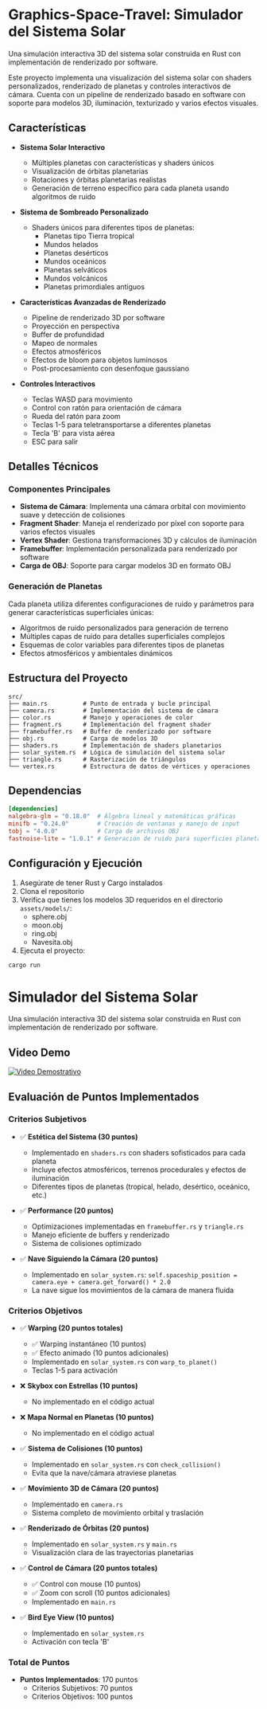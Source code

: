 # Graphics-Space-Travel: Simulador del Sistema Solar
Una simulación interactiva 3D del sistema solar construida en Rust con implementación de renderizado por software.

Este proyecto implementa una visualización del sistema solar con shaders personalizados, renderizado de planetas y controles interactivos de cámara. Cuenta con un pipeline de renderizado basado en software con soporte para modelos 3D, iluminación, texturizado y varios efectos visuales.

## Características
- **Sistema Solar Interactivo**
  - Múltiples planetas con características y shaders únicos
  - Visualización de órbitas planetarias
  - Rotaciones y órbitas planetarias realistas
  - Generación de terreno específico para cada planeta usando algoritmos de ruido

- **Sistema de Sombreado Personalizado**
  - Shaders únicos para diferentes tipos de planetas:
    - Planetas tipo Tierra tropical
    - Mundos helados
    - Planetas desérticos
    - Mundos oceánicos
    - Planetas selváticos
    - Mundos volcánicos
    - Planetas primordiales antiguos

- **Características Avanzadas de Renderizado**
  - Pipeline de renderizado 3D por software
  - Proyección en perspectiva
  - Buffer de profundidad
  - Mapeo de normales
  - Efectos atmosféricos
  - Efectos de bloom para objetos luminosos
  - Post-procesamiento con desenfoque gaussiano

- **Controles Interactivos**
  - Teclas WASD para movimiento
  - Control con ratón para orientación de cámara
  - Rueda del ratón para zoom
  - Teclas 1-5 para teletransportarse a diferentes planetas
  - Tecla 'B' para vista aérea
  - ESC para salir

## Detalles Técnicos

### Componentes Principales
- **Sistema de Cámara**: Implementa una cámara orbital con movimiento suave y detección de colisiones
- **Fragment Shader**: Maneja el renderizado por píxel con soporte para varios efectos visuales
- **Vertex Shader**: Gestiona transformaciones 3D y cálculos de iluminación
- **Framebuffer**: Implementación personalizada para renderizado por software
- **Carga de OBJ**: Soporte para cargar modelos 3D en formato OBJ

### Generación de Planetas
Cada planeta utiliza diferentes configuraciones de ruido y parámetros para generar características superficiales únicas:
- Algoritmos de ruido personalizados para generación de terreno
- Múltiples capas de ruido para detalles superficiales complejos
- Esquemas de color variables para diferentes tipos de planetas
- Efectos atmosféricos y ambientales dinámicos

## Estructura del Proyecto
```
src/
├── main.rs          # Punto de entrada y bucle principal
├── camera.rs        # Implementación del sistema de cámara
├── color.rs         # Manejo y operaciones de color
├── fragment.rs      # Implementación del fragment shader
├── framebuffer.rs   # Buffer de renderizado por software
├── obj.rs           # Carga de modelos 3D
├── shaders.rs       # Implementación de shaders planetarios
├── solar_system.rs  # Lógica de simulación del sistema solar
├── triangle.rs      # Rasterización de triángulos
└── vertex.rs        # Estructura de datos de vértices y operaciones
```

## Dependencias
```toml
[dependencies]
nalgebra-glm = "0.18.0"  # Álgebra lineal y matemáticas gráficas
minifb = "0.24.0"        # Creación de ventanas y manejo de input
tobj = "4.0.0"           # Carga de archivos OBJ
fastnoise-lite = "1.0.1" # Generación de ruido para superficies planetarias
```

## Configuración y Ejecución
1. Asegúrate de tener Rust y Cargo instalados
2. Clona el repositorio
3. Verifica que tienes los modelos 3D requeridos en el directorio `assets/models/`:
   - sphere.obj
   - moon.obj
   - ring.obj
   - Navesita.obj
4. Ejecuta el proyecto:
```bash
cargo run 
```

# Simulador del Sistema Solar
Una simulación interactiva 3D del sistema solar construida en Rust con implementación de renderizado por software.

## Video Demo 
[![Video Demostrativo](miniatura.png)](https://youtu.be/u-uhgye86TM)


## Evaluación de Puntos Implementados

### Criterios Subjetivos
- ✅ **Estética del Sistema (30 puntos)**
  - Implementado en `shaders.rs` con shaders sofisticados para cada planeta
  - Incluye efectos atmosféricos, terrenos procedurales y efectos de iluminación
  - Diferentes tipos de planetas (tropical, helado, desértico, oceánico, etc.)

- ✅ **Performance (20 puntos)**
  - Optimizaciones implementadas en `framebuffer.rs` y `triangle.rs`
  - Manejo eficiente de buffers y renderizado
  - Sistema de colisiones optimizado

- ✅ **Nave Siguiendo la Cámara (20 puntos)**
  - Implementado en `solar_system.rs`: `self.spaceship_position = camera.eye + camera.get_forward() * 2.0`
  - La nave sigue los movimientos de la cámara de manera fluida

### Criterios Objetivos
- ✅ **Warping (20 puntos totales)**
  - ✅ Warping instantáneo (10 puntos)
  - ✅ Efecto animado (10 puntos adicionales)
  - Implementado en `solar_system.rs` con `warp_to_planet()`
  - Teclas 1-5 para activación

- ❌ **Skybox con Estrellas (10 puntos)**
  - No implementado en el código actual

- ❌ **Mapa Normal en Planetas (10 puntos)**
  - No implementado en el código actual

- ✅ **Sistema de Colisiones (10 puntos)**
  - Implementado en `solar_system.rs` con `check_collision()`
  - Evita que la nave/cámara atraviese planetas

- ✅ **Movimiento 3D de Cámara (20 puntos)**
  - Implementado en `camera.rs`
  - Sistema completo de movimiento orbital y traslación

- ✅ **Renderizado de Órbitas (20 puntos)**
  - Implementado en `solar_system.rs` y `main.rs`
  - Visualización clara de las trayectorias planetarias

- ✅ **Control de Cámara (20 puntos totales)**
  - ✅ Control con mouse (10 puntos)
  - ✅ Zoom con scroll (10 puntos adicionales)
  - Implementado en `main.rs`

- ✅ **Bird Eye View (10 puntos)**
  - Implementado en `solar_system.rs`
  - Activación con tecla 'B'

### Total de Puntos
- **Puntos Implementados**: 170 puntos
  - Criterios Subjetivos: 70 puntos
  - Criterios Objetivos: 100 puntos

